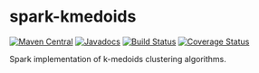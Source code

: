 # spark-kmedoids

[![Maven Central](https://img.shields.io/maven-central/v/info.debatty/spark-kmedoids.svg)](https://mvnrepository.com/artifact/info.debatty/spark-kmedoids) [![Javadocs](http://www.javadoc.io/badge/info.debatty/spark-kmedoids.svg)](http://www.javadoc.io/doc/info.debatty/spark-kmedoids) [![Build Status](https://travis-ci.org/tdebatty/spark-kmedoids.svg?branch=master)](https://travis-ci.org/tdebatty/spark-kmedoids) [![Coverage Status](https://coveralls.io/repos/github/tdebatty/spark-kmedoids/badge.svg?branch=master)](https://coveralls.io/github/tdebatty/spark-kmedoids?branch=master)

Spark implementation of k-medoids clustering algorithms.
